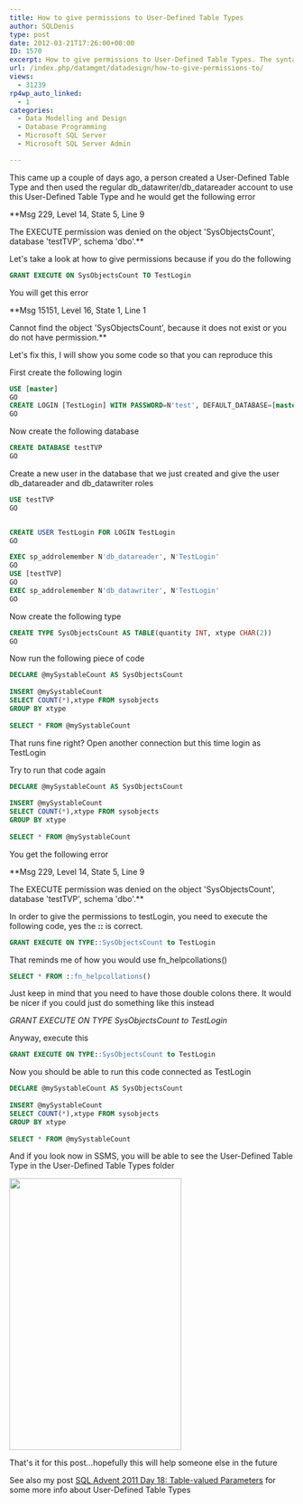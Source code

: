 ```yaml
---
title: How to give permissions to User-Defined Table Types
author: SQLDenis
type: post
date: 2012-03-21T17:26:00+00:00
ID: 1570
excerpt: How to give permissions to User-Defined Table Types. The syntax is not straight-forward.........
url: /index.php/datamgmt/datadesign/how-to-give-permissions-to/
views:
  - 31239
rp4wp_auto_linked:
  - 1
categories:
  - Data Modelling and Design
  - Database Programming
  - Microsoft SQL Server
  - Microsoft SQL Server Admin

---
```

This came up a couple of days ago, a person created a User-Defined Table Type and then used the regular db\_datawriter/db\_datareader account to use this User-Defined Table Type and he would get the following error

**Msg 229, Level 14, State 5, Line 9
  
The EXECUTE permission was denied on the object 'SysObjectsCount', database 'testTVP', schema 'dbo'.**

Let's take a look at how to give permissions because if you do the following

```sql
GRANT EXECUTE ON SysObjectsCount TO TestLogin
```

You will get this error

**Msg 15151, Level 16, State 1, Line 1
  
Cannot find the object 'SysObjectsCount', because it does not exist or you do not have permission.**

Let's fix this, I will show you some code so that you can reproduce this

First create the following login

```sql
USE [master]
GO
CREATE LOGIN [TestLogin] WITH PASSWORD=N'test', DEFAULT_DATABASE=[master], CHECK_EXPIRATION=OFF, CHECK_POLICY=OFF
GO
```

Now create the following database

```sql
CREATE DATABASE testTVP
GO
```

Create a new user in the database that we just created and give the user db\_datareader and db\_datawriter roles

```sql
USE testTVP
GO


CREATE USER TestLogin FOR LOGIN TestLogin
GO

EXEC sp_addrolemember N'db_datareader', N'TestLogin'
GO
USE [testTVP]
GO
EXEC sp_addrolemember N'db_datawriter', N'TestLogin'
GO
```
Now create the following type

```sql
CREATE TYPE SysObjectsCount AS TABLE(quantity INT, xtype CHAR(2))
GO
```

Now run the following piece of code

```sql
DECLARE @mySystableCount AS SysObjectsCount
 
INSERT @mySystableCount
SELECT COUNT(*),xtype FROM sysobjects
GROUP BY xtype
 
SELECT * FROM @mySystableCount
```

That runs fine right? Open another connection but this time login as TestLogin

Try to run that code again

```sql
DECLARE @mySystableCount AS SysObjectsCount
 
INSERT @mySystableCount
SELECT COUNT(*),xtype FROM sysobjects
GROUP BY xtype
 
SELECT * FROM @mySystableCount
```
You get the following error

**Msg 229, Level 14, State 5, Line 9
  
The EXECUTE permission was denied on the object 'SysObjectsCount', database 'testTVP', schema 'dbo'.**

In order to give the permissions to testLogin, you need to execute the following code, yes the **::** is correct.

```sql
GRANT EXECUTE ON TYPE::SysObjectsCount to TestLogin
```

That reminds me of how you would use fn_helpcollations()

```sql
SELECT * FROM ::fn_helpcollations()
```

Just keep in mind that you need to have those double colons there. It would be nicer if you could just do something like this instead

_GRANT EXECUTE ON TYPE SysObjectsCount to TestLogin_

Anyway, execute this

```sql
GRANT EXECUTE ON TYPE::SysObjectsCount to TestLogin
```

Now you should be able to run this code connected as TestLogin

```sql
DECLARE @mySystableCount AS SysObjectsCount
 
INSERT @mySystableCount
SELECT COUNT(*),xtype FROM sysobjects
GROUP BY xtype
 
SELECT * FROM @mySystableCount
```

And if you look now in SSMS, you will be able to see the User-Defined Table Type in the User-Defined Table Types folder

<div class="image_block">
  <a href="/wp-content/uploads/blogs/DataMgmt/Denis/tvp.PNG?mtime=1332357761"><img alt="" src="/wp-content/uploads/blogs/DataMgmt/Denis/tvp.PNG?mtime=1332357761" width="305" height="481" /></a>
</div>

That's it for this post...hopefully this will help someone else in the future

See also my post [SQL Advent 2011 Day 18: Table-valued Parameters][1] for some more info about User-Defined Table Types

 [1]: /index.php/DataMgmt/DBProgramming/MSSQLServer/sql-advent-2011-day-18